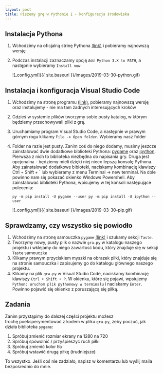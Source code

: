 ```yaml
---
layout: post
title: Piszemy grę w Pythonie I - konfiguracja środowiska
---
```


## Instalacja Pythona

1. Wchodzimy na oficjalną strinę Pythona [(link)](https://www.python.org/) i pobieramy najnowszą wersję
2. Podczas instalacji zaznaczamy opcję `Add Python 3.X to PATH`, a następnie wybieramy `Install now`
   
   ![_config.yml]({{ site.baseurl }}/images/2019-03-30-python.gif)


## Instalacja i konfiguracja Visual Studio Code

1. Wchodzimy na stronę programu [(link)](https://code.visualstudio.com/), pobieramy najnowszą wersję
   oraz instalujemy - nie ma tam żadnych interesujących kroków
2. Gdzieś w systemie plików tworzymy sobie pusty katalog, w którym będziemy przechowywali
   pliki z grą.
3. Uruchamiamy program Visual Studio Code, a następnie w prawym górnym rogu klikamy `File -> Open folder`.
   Wybieramy nasz folder
4. Folder na razie jest pusty. Zanim coś do niego dodamy, musimy jeszcze zainstalować dwie dodatkowe
   biblioteki Pythona: [pygame](https://www.pygame.org/wiki/GettingStarted) oraz [ipython](https://ipython.org/).
   Pierwsza z nich to biblioteka niezbędna do napisania gry. Druga jest opcjonalna - będziemy
   mieli dzięki niej nieco lepszą konsolę Pythona. Aby zainstalować dodatkowe bibioteki, naciskamy
   kombinację klawiszy Ctrl + Shift + ` lub wybieramy z menu Terminal -> new terminal. Na dole powinno
   nam się pokazać okienko Windows Powershell. Aby zainstalować biblioteki Pythona, wpisujemy
   w tej konsoli następujące polecenia:

   `
   py -m pip install -U pygame --user
   py -m pip install -U ipython --user
   `

   ![_config.yml]({{ site.baseurl }}/images/2019-03-30-pip.gif)

## Sprawdzamy, czy wszystko się powiodło

1. Wchodzimy na stronę samouczka `pygame` [(link)](https://www.pygame.org/docs/tut/PygameIntro.html) i szukamy sekcji `Taste`.
2. Tworzymy nowy, pusty plik o nazwie `gra.py` w katalogu naszego projektu
   i wklejamy do niego zawartosć kodu, który znajduje się w sekcji `Taste`
   samouczka
3. Klikamy prawym przyciskiem myszki na obrazek piłki, który znajduje się
   na stronie samouczka i zapisujemy go do katalogu głównego naszego projektu.
4. Klikamy na plik `gra.py` w Visual Studio Code, naciskamy kombinację klawiszy
   `Ctrl + Shift + P`. W okienku, które się pojawi, wpsiujemy `Python: uruchom plik pythonowy w terminalu` i naciskamy `Enter`. Powinno pojawić się okienko
   z poruszającą się piłką.

## Zadania

Zanim przystąpimy do dalszej części projektu możesz trochę poeksperymentować
z kodem w pliku `gra.py`, żeby poczuć, jak działa biblioteka `pygame`:

1. Spróbuj zmienić rozmiar ekrany na 1280 na 720
2. Spróbuj spowolnić / przyśpieszyć ruch piłki
3. Spróbuj zmienić kolor tła
4. Spróbuj wstawić drugą piłkę (trudniejsze)

To wszystko. Jeśli coś nie zadziało, napisz w komentarzu lub wyślij maila
bezpośrednio do mnie.